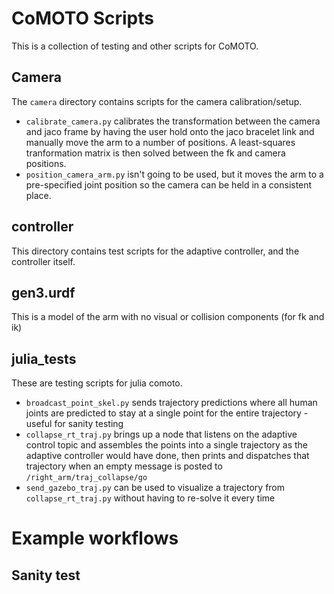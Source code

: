 # CoMOTO Scripts
This is a collection of testing and other scripts for CoMOTO.

## Camera
The `camera` directory contains scripts for the camera calibration/setup. 
- `calibrate_camera.py` calibrates the transformation between the camera and jaco frame by having the user hold onto the jaco bracelet link and manually move the arm to a number of positions. A least-squares tranformation matrix is then solved between the fk and camera positions.
- `position_camera_arm.py` isn't going to be used, but it moves the arm to a pre-specified joint position so the camera can be held in a consistent place.

## controller
This directory contains test scripts for the adaptive controller, and
the controller itself.

## gen3.urdf
This is a model of the arm with no visual or collision components (for fk and ik)

## julia_tests
These are testing scripts for julia comoto.
- `broadcast_point_skel.py` sends trajectory predictions where all human joints are predicted to stay at a single point for the entire trajectory - useful for sanity testing
- `collapse_rt_traj.py` brings up a node that listens on the adaptive control topic and assembles the points into a single trajectory as the adaptive controller would have done, then prints and dispatches that trajectory when an empty message is posted to `/right_arm/traj_collapse/go`
- `send_gazebo_traj.py` can be used to visualize a trajectory from `collapse_rt_traj.py` without having to re-solve it every time

# Example workflows
## Sanity test

